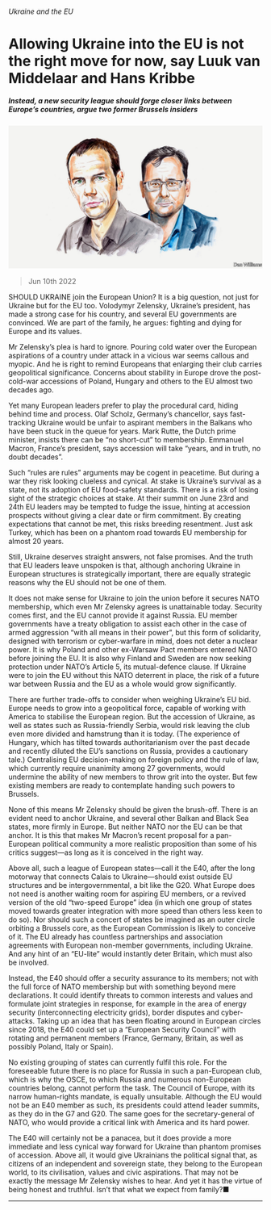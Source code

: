 ###### Ukraine and the EU

# Allowing Ukraine into the EU is not the right move for now, say Luuk van Middelaar and Hans Kribbe 

##### Instead, a new security league should forge closer links between Europe’s countries, argue two former Brussels insiders 

![image](images/20220611_BID002.jpg) 

> Jun 10th 2022 

SHOULD UKRAINE join the European Union? It is a big question, not just for Ukraine but for the EU too. Volodymyr Zelensky, Ukraine’s president, has made a strong case for his country, and several EU governments are convinced. We are part of the family, he argues: fighting and dying for Europe and its values. 

Mr Zelensky’s plea is hard to ignore. Pouring cold water over the European aspirations of a country under attack in a vicious war seems callous and myopic. And he is right to remind Europeans that enlarging their club carries geopolitical significance. Concerns about stability in Europe drove the post-cold-war accessions of Poland, Hungary and others to the EU almost two decades ago.

Yet many European leaders prefer to play the procedural card, hiding behind time and process. Olaf Scholz, Germany’s chancellor, says fast-tracking Ukraine would be unfair to aspirant members in the Balkans who have been stuck in the queue for years. Mark Rutte, the Dutch prime minister, insists there can be “no short-cut” to membership. Emmanuel Macron, France’s president, says accession will take “years, and in truth, no doubt decades”.

Such “rules are rules” arguments may be cogent in peacetime. But during a war they risk looking clueless and cynical. At stake is Ukraine’s survival as a state, not its adoption of EU food-safety standards. There is a risk of losing sight of the strategic choices at stake. At their summit on June 23rd and 24th EU leaders may be tempted to fudge the issue, hinting at accession prospects without giving a clear date or firm commitment. By creating expectations that cannot be met, this risks breeding resentment. Just ask Turkey, which has been on a phantom road towards EU membership for almost 20 years.

Still, Ukraine deserves straight answers, not false promises. And the truth that EU leaders leave unspoken is that, although anchoring Ukraine in European structures is strategically important, there are equally strategic reasons why the EU should not be one of them. 

It does not make sense for Ukraine to join the union before it secures NATO membership, which even Mr Zelensky agrees is unattainable today. Security comes first, and the EU cannot provide it against Russia. EU member governments have a treaty obligation to assist each other in the case of armed aggression “with all means in their power”, but this form of solidarity, designed with terrorism or cyber-warfare in mind, does not deter a nuclear power. It is why Poland and other ex-Warsaw Pact members entered NATO before joining the EU. It is also why Finland and Sweden are now seeking protection under NATO’s Article 5, its mutual-defence clause. If Ukraine were to join the EU without this NATO deterrent in place, the risk of a future war between Russia and the EU as a whole would grow significantly. 

There are further trade-offs to consider when weighing Ukraine’s EU bid. Europe needs to grow into a geopolitical force, capable of working with America to stabilise the European region. But the accession of Ukraine, as well as states such as Russia-friendly Serbia, would risk leaving the club even more divided and hamstrung than it is today. (The experience of Hungary, which has tilted towards authoritarianism over the past decade and recently diluted the EU’s sanctions on Russia, provides a cautionary tale.) Centralising EU decision-making on foreign policy and the rule of law, which currently require unanimity among 27 governments, would undermine the ability of new members to throw grit into the oyster. But few existing members are ready to contemplate handing such powers to Brussels.

None of this means Mr Zelensky should be given the brush-off. There is an evident need to anchor Ukraine, and several other Balkan and Black Sea states, more firmly in Europe. But neither NATO nor the EU can be that anchor. It is this that makes Mr Macron’s recent proposal for a pan-European political community a more realistic proposition than some of his critics suggest—as long as it is conceived in the right way.

Above all, such a league of European states—call it the E40, after the long motorway that connects Calais to Ukraine—should exist outside EU structures and be intergovernmental, a bit like the G20. What Europe does not need is another waiting room for aspiring EU members, or a revived version of the old “two-speed Europe” idea (in which one group of states moved towards greater integration with more speed than others less keen to do so). Nor should such a concert of states be imagined as an outer circle orbiting a Brussels core, as the European Commission is likely to conceive of it. The EU already has countless partnerships and association agreements with European non-member governments, including Ukraine. And any hint of an “EU-lite” would instantly deter Britain, which must also be involved.

Instead, the E40 should offer a security assurance to its members; not with the full force of NATO membership but with something beyond mere declarations. It could identify threats to common interests and values and formulate joint strategies in response, for example in the area of energy security (interconnecting electricity grids), border disputes and cyber-attacks. Taking up an idea that has been floating around in European circles since 2018, the E40 could set up a “European Security Council” with rotating and permanent members (France, Germany, Britain, as well as possibly Poland, Italy or Spain). 

No existing grouping of states can currently fulfil this role. For the foreseeable future there is no place for Russia in such a pan-European club, which is why the OSCE, to which Russia and numerous non-European countries belong, cannot perform the task. The Council of Europe, with its narrow human-rights mandate, is equally unsuitable. Although the EU would not be an E40 member as such, its presidents could attend leader summits, as they do in the G7 and G20. The same goes for the secretary-general of NATO, who would provide a critical link with America and its hard power. 

The E40 will certainly not be a panacea, but it does provide a more immediate and less cynical way forward for Ukraine than phantom promises of accession. Above all, it would give Ukrainians the political signal that, as citizens of an independent and sovereign state, they belong to the European world, to its civilisation, values and civic aspirations. That may not be exactly the message Mr Zelensky wishes to hear. And yet it has the virtue of being honest and truthful. Isn’t that what we expect from family?■

_______________



